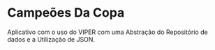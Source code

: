 # Campeões Da Copa

Aplicativo com o uso do VIPER com uma Abstração do Repositório de dados e a Utilização de JSON.
